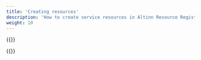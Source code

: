 ```yaml
---
title: 'Creating resources'
description: 'How to create service resources in Altinn Resource Registry'
weight: 10
---
```


{{<notyetwritten>}}

{{<children />}}
